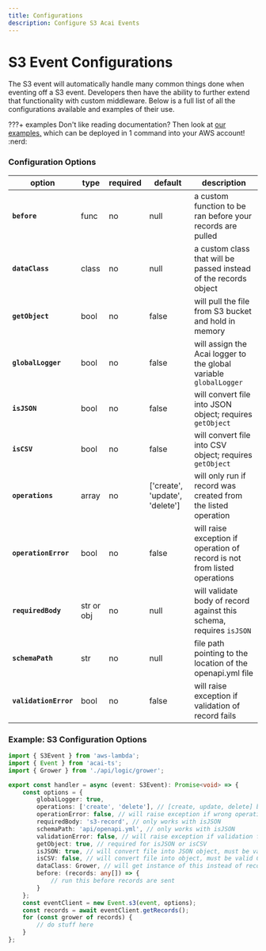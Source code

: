 ```yaml
---
title: Configurations
description: Configure S3 Acai Events
---
```


# S3 Event Configurations

The S3 event will automatically handle many common things done when eventing off a S3 event. Developers then have the ability to further extend that functionality with custom middleware. Below is a full list of all the configurations available and examples of their use.

???+ examples
    Don't like reading documentation? Then look at [our examples,](https://github.com/syngenta/acai-ts-docs/blob/main/examples/s3) which can be deployed in 1 command into your AWS account! :nerd:

### Configuration Options

| option                | type       | required | default                        | description                                                               |
|-----------------------|------------|----------|--------------------------------|---------------------------------------------------------------------------|
| **`before`**          | func       | no       | null                           | a custom function to be ran before your records are pulled                |
| **`dataClass`**       | class      | no       | null                           | a custom class that will be passed instead of the records object          |
| **`getObject`**       | bool       | no       | false                          | will pull the file from S3 bucket and hold in memory                      |
| **`globalLogger`**    | bool       | no       | false                          | will assign the Acai logger to the global variable `globalLogger`         |
| **`isJSON`**          | bool       | no       | false                          | will convert file into JSON object; requires `getObject`                  |
| **`isCSV`**           | bool       | no       | false                          | will convert file into CSV object; requires `getObject`                   |
| **`operations`**      | array      | no       | ['create', 'update', 'delete'] | will only run if record was created from the listed operation             |
| **`operationError`**  | bool       | no       | false                          | will raise exception if operation of record is not from listed operations |
| **`requiredBody`**    | str or obj | no       | null                           | will validate body of record against this schema, requires `isJSON`       |
| **`schemaPath`**      | str        | no       | null                           | file path pointing to the location of the openapi.yml file                |
| **`validationError`** | bool       | no       | false                          | will raise exception if validation of record fails                        |

### Example: S3 Configuration Options

```typescript
import { S3Event } from 'aws-lambda';
import { Event } from 'acai-ts';
import { Grower } from './api/logic/grower';

export const handler = async (event: S3Event): Promise<void> => {
    const options = {
        globalLogger: true,
        operations: ['create', 'delete'], // [create, update, delete] by default; s3 doesn't support delete
        operationError: false, // will raise exception if wrong operation;  default false
        requiredBody: 's3-record', // only works with isJSON
        schemaPath: 'api/openapi.yml', // only works with isJSON
        validationError: false, // will raise exception if validation fails;  default false
        getObject: true, // required for isJSON or isCSV
        isJSON: true, // will convert file into JSON object, must be valid JSON file
        isCSV: false, // will convert file into object, must be valid CSV file
        dataClass: Grower, // will get instance of this instead of record instance
        before: (records: any[]) => {
            // run this before records are sent
        }
    };
    const eventClient = new Event.s3(event, options);
    const records = await eventClient.getRecords();
    for (const grower of records) {
        // do stuff here
    }
};
```
